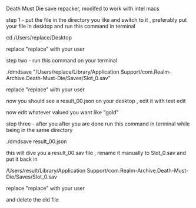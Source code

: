 
Death Must Die save repacker, modifed to work with intel macs

step 1 - put the file in the directory you like and switch to it , preferably put your file in desktop and run this command in terminal 

cd /Users/replace/Desktop


replace "replace" with your user


step two - run this command on your terminal 


./dmdsave "/Users/replace/Library/Application Support/com.Realm-Archive.Death-Must-Die/Saves/Slot_0.sav"


replace "replace" with your user

now you should see a result_00.json on your desktop , edit it with text edit 


now edit whatever valued you want like "gold" 


step three - after you after you are done run this command in terminal while being in the same directory



./dmdsave result_00.json


this will dive you a result_00.sav file , rename it manually to Slot_0.sav and put it back in 

/Users/result/Library/Application Support/com.Realm-Archive.Death-Must-Die/Saves/Slot_0.sav 


replace "replace" with your user

and delete the old file 





